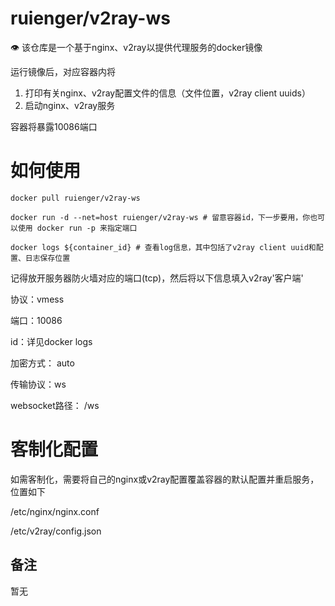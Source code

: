 # ruienger/v2ray-ws

👁 该仓库是一个基于nginx、v2ray以提供代理服务的docker镜像

运行镜像后，对应容器内将

1. 打印有关nginx、v2ray配置文件的信息（文件位置，v2ray client uuids）
2. 启动nginx、v2ray服务

容器将暴露10086端口

# 如何使用

`docker pull ruienger/v2ray-ws`

`docker run -d --net=host ruienger/v2ray-ws # 留意容器id，下一步要用，你也可以使用 docker run -p 来指定端口`

`docker logs ${container_id} # 查看log信息，其中包括了v2ray client uuid和配置、日志保存位置`

记得放开服务器防火墙对应的端口(tcp)，然后将以下信息填入v2ray'客户端'

协议：vmess

端口：10086

id：详见docker logs

加密方式： auto

传输协议：ws

websocket路径： /ws

# 客制化配置

如需客制化，需要将自己的nginx或v2ray配置覆盖容器的默认配置并重启服务，位置如下

/etc/nginx/nginx.conf

/etc/v2ray/config.json

## 备注

暂无
